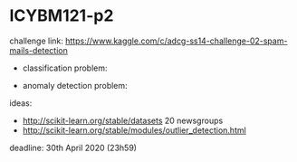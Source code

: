 # ICYBM121-p2

challenge link: https://www.kaggle.com/c/adcg-ss14-challenge-02-spam-mails-detection

* classification problem:

* anomaly detection problem:


ideas: 
* http://scikit-learn.org/stable/datasets 20 newsgroups
* http://scikit-learn.org/stable/modules/outlier_detection.html


deadline: 30th April 2020 (23h59)

